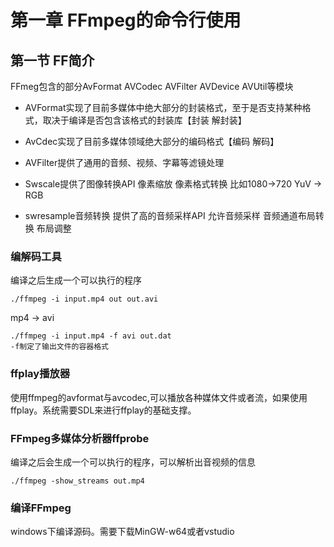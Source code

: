 # 第一章 FFmpeg的命令行使用

## 第一节 FF简介

FFmeg包含的部分AvFormat AVCodec  AVFilter AVDevice AVUtil等模块

- AVFormat实现了目前多媒体中绝大部分的封装格式，至于是否支持某种格式，取决于编译是否包含该格式的封装库【封装  解封装】

- AvCdec实现了目前多媒体领域绝大部分的编码格式【编码  解码】

- AVFilter提供了通用的音频、视频、字幕等滤镜处理

- Swscale提供了图像转换API  像素缩放  像素格式转换 比如1080->720   YuV -> RGB

- swresample音频转换  提供了高的音频采样API  允许音频采样 音频通道布局转换  布局调整

### 编解码工具

编译之后生成一个可以执行的程序

```
./ffmpeg -i input.mp4 out out.avi
```

mp4 -> avi

```
./ffmpeg -i input.mp4 -f avi out.dat
-f制定了输出文件的容器格式
```

### ffplay播放器

使用ffmpeg的avformat与avcodec,可以播放各种媒体文件或者流，如果使用ffplay。系统需要SDL来进行ffplay的基础支撑。

### FFmpeg多媒体分析器ffprobe

编译之后会生成一个可以执行的程序，可以解析出音视频的信息

```
./ffmpeg -show_streams out.mp4
```

### 编译FFmpeg

windows下编译源码。需要下载MinGW-w64或者vstudio
